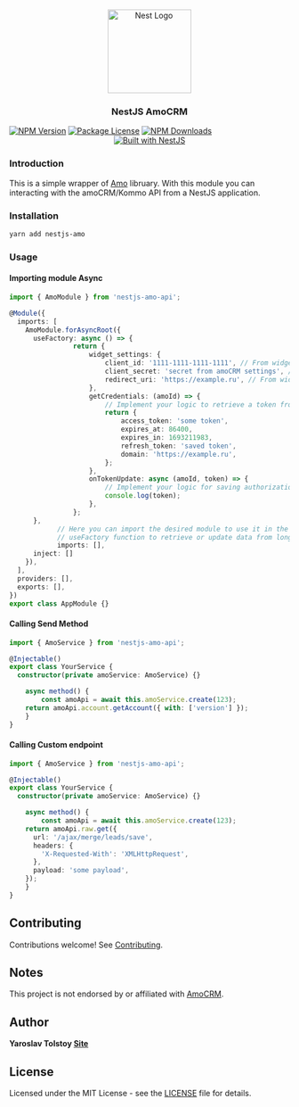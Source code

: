<h1 align="center"></h1>

<div align="center">
  <a href="http://nestjs.com/" target="_blank">
    <img src="https://nestjs.com/img/logo_text.svg" width="150" alt="Nest Logo" />
  </a>
</div>

<h3 align="center">NestJS AmoCRM</h3>
<a href="https://www.npmjs.com/package/nestjs-nestjs-amo"><img src="https://img.shields.io/npm/v/nestjs-amo.svg" alt="NPM Version" /></a>
<a href="https://www.npmjs.com/nestjs-amo"><img src="https://img.shields.io/npm/l/nestjs-amo.svg" alt="Package License" /></a>
<a href="https://www.npmjs.com/nestjs-amo"><img src="https://img.shields.io/npm/dm/nestjs-amo.svg" alt="NPM Downloads" /></a>

<div align="center">
  <a href="https://nestjs.com" target="_blank">
    <img src="https://img.shields.io/badge/built%20with-NestJs-red.svg" alt="Built with NestJS">
  </a>
</div>

### Introduction

This is a simple wrapper of [Amo](https://www.npmjs.com/package/@shevernitskiy/amo) libruary.
With this module you can interacting with the amoCRM/Kommo API from a NestJS application.

### Installation

```bash
yarn add nestjs-amo
```

### Usage

#### Importing module Async

```typescript
import { AmoModule } from 'nestjs-amo-api';

@Module({
  imports: [
    AmoModule.forAsyncRoot({
      useFactory: async () => {
				return {
					widget_settings: {
						client_id: '1111-1111-1111-1111', // From widget settings
						client_secret: 'secret from amoCRM settings', // From widget settings
						redirect_uri: 'https://example.ru', // From widget settings
					},
					getCredentials: (amoId) => {
						// Implement your logic to retrieve a token from your long-term storage facility
						return {
							access_token: 'some token',
							expires_at: 86400,
							expires_in: 1693211983,
							refresh_token: 'saved token',
							domain: 'https://example.ru',
						};
					},
					onTokenUpdate: async (amoId, token) => {
						// Implement your logic for saving authorization keys to long-term storage
						console.log(token);
					},
				};
      },
			// Here you can import the desired module to use it in the 
			// useFactory function to retrieve or update data from long-term storage
			imports: [], 
      inject: []
    }),
  ],
  providers: [],
  exports: [],
})
export class AppModule {}
```

#### Calling Send Method

```typescript
import { AmoService } from 'nestjs-amo-api';

@Injectable()
export class YourService {
  constructor(private amoService: AmoService) {}

	async method() {
		const amoApi = await this.amoService.create(123);
    return amoApi.account.getAccount({ with: ['version'] });
	}
}
```

#### Calling Custom endpoint

```typescript
import { AmoService } from 'nestjs-amo-api';

@Injectable()
export class YourService {
  constructor(private amoService: AmoService) {}

	async method() {
		const amoApi = await this.amoService.create(123);
    return amoApi.raw.get({
      url: '/ajax/merge/leads/save',
      headers: {
        'X-Requested-With': 'XMLHttpRequest',
      },
      payload: 'some payload',
    });
	}
}
```

## Contributing

Contributions welcome! See [Contributing](CONTRIBUTING.md).

## Notes

This project is not endorsed by or affiliated with [AmoCRM](http://www.amocrm.ru).

## Author

**Yaroslav Tolstoy [Site](https://github.com/yatolstoy)**

## License

Licensed under the MIT License - see the [LICENSE](LICENSE) file for details.